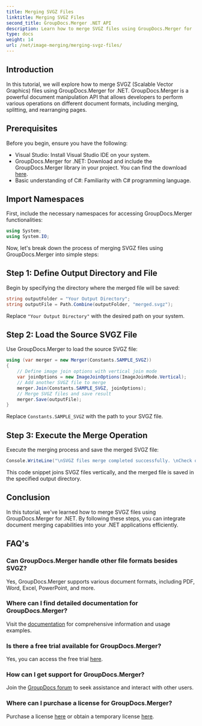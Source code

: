 ```yaml
---
title: Merging SVGZ Files
linktitle: Merging SVGZ Files
second_title: GroupDocs.Merger .NET API
description: Learn how to merge SVGZ files using GroupDocs.Merger for .NET with this step-by-step tutorial. Enhance your document manipulation skills.
type: docs
weight: 14
url: /net/image-merging/merging-svgz-files/
---
```

## Introduction
In this tutorial, we will explore how to merge SVGZ (Scalable Vector Graphics) files using GroupDocs.Merger for .NET. GroupDocs.Merger is a powerful document manipulation API that allows developers to perform various operations on different document formats, including merging, splitting, and rearranging pages.
## Prerequisites
Before you begin, ensure you have the following:
- Visual Studio: Install Visual Studio IDE on your system.
- GroupDocs.Merger for .NET: Download and include the GroupDocs.Merger library in your project. You can find the download [here](https://releases.groupdocs.com/merger/net/).
- Basic understanding of C#: Familiarity with C# programming language.

## Import Namespaces
First, include the necessary namespaces for accessing GroupDocs.Merger functionalities:
```csharp
using System;
using System.IO;
```

Now, let's break down the process of merging SVGZ files using GroupDocs.Merger into simple steps:
## Step 1: Define Output Directory and File
Begin by specifying the directory where the merged file will be saved:
```csharp
string outputFolder = "Your Output Directory";
string outputFile = Path.Combine(outputFolder, "merged.svgz");
```
Replace `"Your Output Directory"` with the desired path on your system.
## Step 2: Load the Source SVGZ File
Use GroupDocs.Merger to load the source SVGZ file:
```csharp
using (var merger = new Merger(Constants.SAMPLE_SVGZ))
{
    // Define image join options with vertical join mode
    var joinOptions = new ImageJoinOptions(ImageJoinMode.Vertical);
    // Add another SVGZ file to merge
    merger.Join(Constants.SAMPLE_SVGZ, joinOptions);
    // Merge SVGZ files and save result
    merger.Save(outputFile);
}
```
Replace `Constants.SAMPLE_SVGZ` with the path to your SVGZ file.
## Step 3: Execute the Merge Operation
Execute the merging process and save the merged SVGZ file:
```csharp
Console.WriteLine("\nSVGZ files merge completed successfully. \nCheck output in {0}", outputFolder);
```
This code snippet joins SVGZ files vertically, and the merged file is saved in the specified output directory.

## Conclusion
In this tutorial, we've learned how to merge SVGZ files using GroupDocs.Merger for .NET. By following these steps, you can integrate document merging capabilities into your .NET applications efficiently.

## FAQ's
### Can GroupDocs.Merger handle other file formats besides SVGZ?
Yes, GroupDocs.Merger supports various document formats, including PDF, Word, Excel, PowerPoint, and more.
### Where can I find detailed documentation for GroupDocs.Merger?
Visit the [documentation](https://reference.groupdocs.com/merger/net/) for comprehensive information and usage examples.
### Is there a free trial available for GroupDocs.Merger?
Yes, you can access the free trial [here](https://releases.groupdocs.com/).
### How can I get support for GroupDocs.Merger?
Join the [GroupDocs forum](https://forum.groupdocs.com/c/merger/32) to seek assistance and interact with other users.
### Where can I purchase a license for GroupDocs.Merger?
Purchase a license [here](https://purchase.groupdocs.com/buy) or obtain a temporary license [here](https://purchase.groupdocs.com/temporary-license/).
